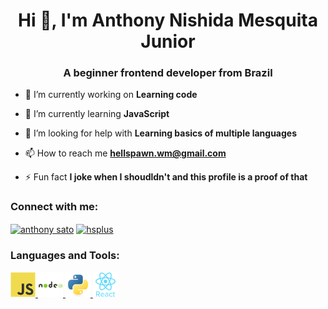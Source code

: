 <h1 align="center">Hi 👋, I'm Anthony Nishida Mesquita Junior</h1>
<h3 align="center">A beginner frontend developer from Brazil</h3>

- 🔭 I’m currently working on **Learning code**

- 🌱 I’m currently learning **JavaScript**

- 🤝 I’m looking for help with **Learning basics of multiple languages**

- 📫 How to reach me **hellspawn.wm@gmail.com**

- ⚡ Fun fact **I joke when I shoudldn't and this profile is a proof of that**

<h3 align="left">Connect with me:</h3>
<p align="left">
<a href="https://linkedin.com/in/anthony-sato-97a23a260" target="blank"><img align="center" src="https://raw.githubusercontent.com/rahuldkjain/github-profile-readme-generator/master/src/images/icons/Social/linked-in-alt.svg" alt="anthony sato" height="30" width="40" /></a>
<a href="https://instagram.com/hsplus" target="blank"><img align="center" src="https://raw.githubusercontent.com/rahuldkjain/github-profile-readme-generator/master/src/images/icons/Social/instagram.svg" alt="hsplus" height="30" width="40" /></a>
</p>

<h3 align="left">Languages and Tools:</h3>
<p align="left"> <a href="https://developer.mozilla.org/en-US/docs/Web/JavaScript" target="_blank" rel="noreferrer"> <img src="https://raw.githubusercontent.com/devicons/devicon/master/icons/javascript/javascript-original.svg" alt="javascript" width="40" height="40"/> </a> <a href="https://nodejs.org" target="_blank" rel="noreferrer"> <img src="https://raw.githubusercontent.com/devicons/devicon/master/icons/nodejs/nodejs-original-wordmark.svg" alt="nodejs" width="40" height="40"/> </a> <a href="https://www.python.org" target="_blank" rel="noreferrer"> <img src="https://raw.githubusercontent.com/devicons/devicon/master/icons/python/python-original.svg" alt="python" width="40" height="40"/> </a> <a href="https://reactjs.org/" target="_blank" rel="noreferrer"> <img src="https://raw.githubusercontent.com/devicons/devicon/master/icons/react/react-original-wordmark.svg" alt="react" width="40" height="40"/> </a> </p>
